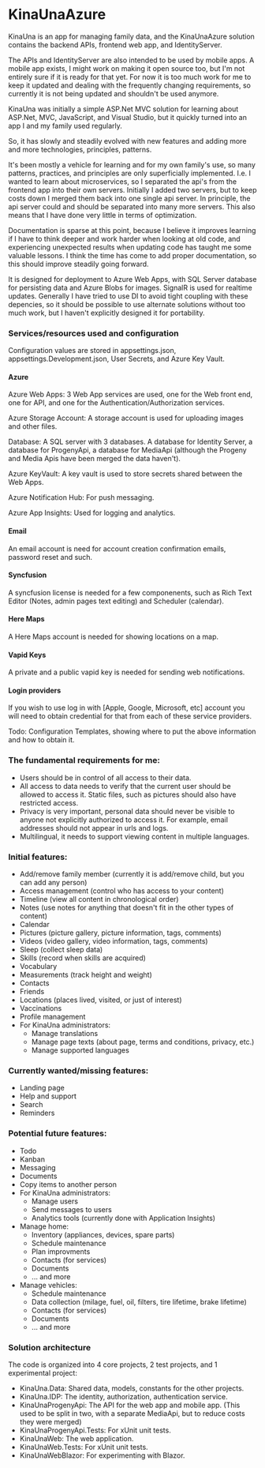 # KinaUnaAzure


KinaUna is an app for managing family data, and the KinaUnaAzure solution contains the backend APIs, frontend web app, and IdentityServer.


The APIs and IdentityServer are also intended to be used by mobile apps.
A mobile app exists, I might work on making it open source too, but I'm not entirely sure if it is ready for that yet. 
For now it is too much work for me to keep it updated and dealing with the frequently changing requirements, so currently it is not being updated and shouldn't be used anymore.


KinaUna was initially a simple ASP.Net MVC solution for learning about ASP.Net, MVC, JavaScript, and Visual Studio, but it quickly turned into an app I and my family used regularly.


So, it has slowly and steadily evolved with new features and adding more and more technologies, principles, patterns.

It's been mostly a vehicle for learning and for my own family's use, so many patterns, practices, and principles are only superficially implemented. I.e. I wanted to learn about microservices, so I separated the api's from the frontend app into their own servers. 
Initially I added two servers, but to keep costs down I merged them back into one single api server. In principle, the api server could and should be separated into many more servers.
This also means that I have done very little in terms of optimization.

Documentation is sparse at this point, because I believe it improves learning if I have to think deeper and work harder when looking at old code, and experiencing unexpected results when updating code has taught me some valuable lessons. 
I think the time has come to add proper documentation, so this should improve steadily going forward.

It is designed for deployment to Azure Web Apps, with SQL Server database for persisting data and Azure Blobs for images. SignalR is used for realtime updates.
Generally I have tried to use DI to avoid tight coupling with these depencies, so it should be possible to use alternate solutions without too much work, but I haven't explicitly designed it for portability.


### Services/resources used and configuration

Configuration values are stored in appsettings.json, appsettings.Development.json, User Secrets, and Azure Key Vault.


#### Azure

Azure Web Apps: 3 Web App services are used, one for the Web front end, one for API, and one for the Authentication/Authorization services.

Azure Storage Account: A storage account is used for uploading images and other files.

Database: A SQL server with 3 databases. A database for Identity Server, a database for ProgenyApi, a database for MediaApi (although the Progeny and Media Apis have been merged the data haven't).

Azure KeyVault: A key vault is used to store secrets shared between the Web Apps.

Azure Notification Hub: For push messaging.

Azure App Insights: Used for logging and analytics.


#### Email

An email account is need for account creation confirmation emails, password reset and such.


#### Syncfusion

A syncfusion license is needed for a few componenents, such as Rich Text Editor (Notes, admin pages text editing) and Scheduler (calendar).


#### Here Maps 

A Here Maps account is needed for showing locations on a map.


#### Vapid Keys
A private and a public vapid key is needed for sending web notifications.


#### Login providers

If you wish to use log in with [Apple, Google, Microsoft, etc] account you will need to obtain credential for that from each of these service providers.

Todo: Configuration Templates, showing where to put the above information and how to obtain it.


### The fundamental requirements for me:
- Users should be in control of all access to their data.
- All access to data needs to verify that the current user should be allowed to access it. Static files, such as pictures should also have restricted access.
- Privacy is very important, personal data should never be visible to anyone not explicitly authorized to access it. For example, email addresses should not appear in urls and logs.
- Multilingual, it needs to support viewing content in multiple languages.


### Initial features:
- Add/remove family member (currently it is add/remove child, but you can add any person)
- Access management (control who has access to your content)
- Timeline (view all content in chronological order)
- Notes (use notes for anything that doesn't fit in the other types of content)
- Calendar
- Pictures (picture gallery, picture information, tags, comments)
- Videos (video gallery, video information, tags, comments)
- Sleep (collect sleep data)
- Skills (record when skills are acquired)
- Vocabulary
- Measurements (track height and weight)
- Contacts
- Friends
- Locations (places lived, visited, or just of interest)
- Vaccinations
- Profile management
- For KinaUna administrators: 
    - Manage translations
    - Manage page texts (about page, terms and conditions, privacy, etc.)
    - Manage supported languages


### Currently wanted/missing features:
- Landing page
- Help and support
- Search
- Reminders


### Potential future features:
- Todo
- Kanban
- Messaging
- Documents
- Copy items to another person
- For KinaUna administrators: 
    - Manage users
    - Send messages to users
    - Analytics tools (currently done with Application Insights)
- Manage home:
    - Inventory (appliances, devices, spare parts)
    - Schedule maintenance
    - Plan improvments
    - Contacts (for services)
    - Documents
    - ... and more
- Manage vehicles:
    - Schedule maintenance
    - Data collection (milage, fuel, oil, filters, tire lifetime, brake lifetime)
    - Contacts (for services)
    - Documents
    - ... and more


### Solution architecture
The code is organized into 4 core projects, 2 test projects, and 1 experimental project:
- KinaUna.Data: Shared data, models, constants for the other projects.
- KinaUna.IDP: The identity, authorization, authentication service.
- KinaUnaProgenyApi: The API for the web app and mobile app. (This used to be split in two, with a separate MediaApi, but to reduce costs they were merged)
- KinaUnaProgenyApi.Tests: For xUnit unit tests.
- KinaUnaWeb: The web application.
- KinaUnaWeb.Tests: For xUnit unit tests.
- KinaUnaWebBlazor: For experimenting with Blazor.

